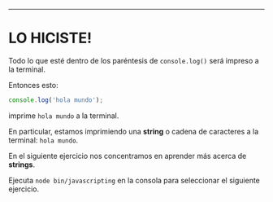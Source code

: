 ---

# LO HICISTE!

Todo lo que esté dentro de los paréntesis de `console.log()` será impreso a la terminal.

Entonces esto: 

```js
console.log('hola mundo');
```

imprime `hola mundo` a la terminal.

En particular, estamos imprimiendo una **string** o cadena de caracteres a la terminal: `hola mundo`.

En el siguiente ejercicio nos concentramos en aprender más acerca de **strings**.

Ejecuta `node bin/javascripting` en la consola para seleccionar el siguiente ejercicio.
